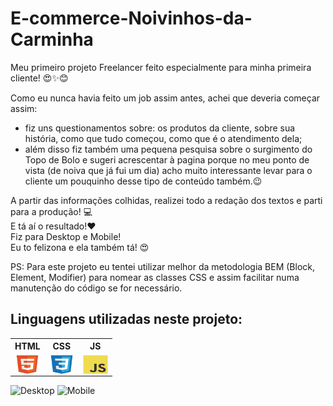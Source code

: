 # E-commerce-Noivinhos-da-Carminha

Meu primeiro projeto Freelancer feito especialmente para minha primeira cliente! 😍✨😊

Como eu nunca havia feito um job assim antes, achei que deveria começar assim:
- fiz uns questionamentos sobre: os produtos da cliente, sobre sua história, como que tudo começou, como que é o atendimento dela;
- além disso fiz também uma pequena pesquisa sobre o surgimento do Topo de Bolo e sugeri acrescentar à pagina porque no meu ponto de vista (de noiva que já fui um dia) acho muito interessante levar para o cliente um pouquinho desse tipo de conteúdo também.😉

A partir das informações colhidas, realizei todo a redação dos textos e parti para a produção! 💻\
E tá aí o resultado!❤️\
Fiz para Desktop e Mobile!\
Eu to felizona e ela também tá! 😍

PS: Para este projeto eu tentei utilizar melhor da metodologia BEM (Block, Element, Modifier) para nomear as classes CSS e assim facilitar numa manutenção do código se for necessário.

<h2> Linguagens utilizadas neste projeto: </h2>

<table>
<tr>
  <th> HTML </th>
  <th> CSS </th>
  <th> JS </th>
</tr>
<tr>
  <td> <img align="center" alt="HTML" height="30" width="40" src="https://raw.githubusercontent.com/devicons/devicon/master/icons/html5/html5-original.svg"> </td>
  <td> <img align="center" alt="CSS" height="30" width="40" src="https://raw.githubusercontent.com/devicons/devicon/master/icons/css3/css3-original.svg"> </td>
  <td> <img align="center" alt="JS" height="30" width="40" src="https://github.com/devicons/devicon/blob/master/icons/javascript/javascript-original.svg"> </td>
</tr>
</table>

![Desktop](https://user-images.githubusercontent.com/102387476/184781604-afe5e872-f992-4055-8f37-f5bd55a05f8c.jpg)
![Mobile](https://user-images.githubusercontent.com/102387476/184781639-36dc86a8-b3bc-41c9-b634-c5ef5d4fc950.jpg)
